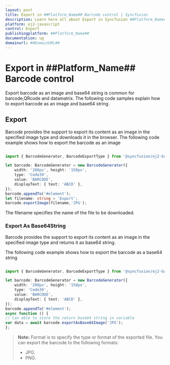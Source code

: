 ```yaml
---
layout: post
title: Export in ##Platform_Name## Barcode control | Syncfusion
description: Learn here all about Export in Syncfusion ##Platform_Name## Barcode control of Syncfusion Essential JS 2 and more.
platform: ej2-javascript
control: Export 
publishingplatform: ##Platform_Name##
documentation: ug
domainurl: ##DomainURL##
---
```


# Export in ##Platform_Name## Barcode control

Export barcode as an image and base64 string is common for barcode,QRcode and datamatrix. The following code samples explain how to export barcode as an image and base64 string.

## Export

Barcode provides the support to export its content as an image in the specified image type and downloads it in the browser.
The following code example shows how to export the barcode as an image

```ts

import { BarcodeGenerator, BarcodeExportType } from '@syncfusion/ej2-barcode-generator';

let barcode: BarcodeGenerator = new BarcodeGenerator({
    width: '200px', height: '150px',
    type: 'Code39',
    value: 'BARCODE',
    displayText: { text: 'ABCD' },
});
barcode.appendTo('#element');
let filename: string = 'Export';
barcode.exportImage(filename,'JPG');

```

The filename specifies the name of the file to be downloaded.

### Export As Base64String

Barcode provides the support to export its content as an image in the specified image type and returns it as base64 string.

The following code example shows how to export the barcode as a base64 string

```ts

import { BarcodeGenerator, BarcodeExportType } from '@syncfusion/ej2-barcode-generator';

let barcode: BarcodeGenerator = new BarcodeGenerator({
    width: '200px', height: '150px',
    type: 'Code39',
    value: 'BARCODE',
    displayText: { text: 'ABCD' },
});
barcode.appendTo('#element');
async function () {
// Can able to store the return base64 string in variable
var data = await barcode.exportAsBase64Image('JPG');
};

```

>**Note:**
>Format is to specify the type or format of the exported file. You can export the barcode to the following formats:
>* JPG.
>* PNG.
